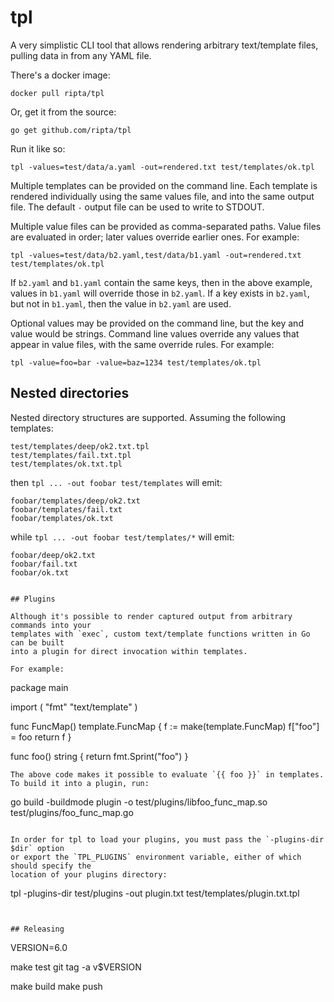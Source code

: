 # tpl

A very simplistic CLI tool that allows rendering arbitrary text/template files,
pulling data in from any YAML file.

There's a docker image:

```
docker pull ripta/tpl
```

Or, get it from the source:

```
go get github.com/ripta/tpl
```

Run it like so:

```
tpl -values=test/data/a.yaml -out=rendered.txt test/templates/ok.tpl
```

Multiple templates can be provided on the command line. Each template is
rendered individually using the same values file, and into the same output
file. The default `-` output file can be used to write to STDOUT.

Multiple value files can be provided as comma-separated paths. Value files are
evaluated in order; later values override earlier ones. For example:

```
tpl -values=test/data/b2.yaml,test/data/b1.yaml -out=rendered.txt test/templates/ok.tpl
```

If `b2.yaml` and `b1.yaml` contain the same keys, then in the above example,
values in `b1.yaml` will override those in `b2.yaml`. If a key exists in
`b2.yaml`, but not in `b1.yaml`, then the value in `b2.yaml` are used.

Optional values may be provided on the command line, but the key and value
would be strings. Command line values override any values that appear in value
files, with the same override rules. For example:

```
tpl -value=foo=bar -value=baz=1234 test/templates/ok.tpl
```

## Nested directories

Nested directory structures are supported. Assuming the following templates:

```
test/templates/deep/ok2.txt.tpl
test/templates/fail.txt.tpl
test/templates/ok.txt.tpl
```

then `tpl ... -out foobar test/templates` will emit:

```
foobar/templates/deep/ok2.txt
foobar/templates/fail.txt
foobar/templates/ok.txt
```

while `tpl ... -out foobar test/templates/*` will emit:

```
foobar/deep/ok2.txt
foobar/fail.txt
foobar/ok.txt


## Plugins

Although it's possible to render captured output from arbitrary commands into your
templates with `exec`, custom text/template functions written in Go can be built
into a plugin for direct invocation within templates.

For example:
```
package main

import (
	"fmt"
	"text/template"
)

func FuncMap() template.FuncMap {
	f := make(template.FuncMap)
	f["foo"] = foo
	return f
}

func foo() string {
	return fmt.Sprint("foo")
}
```
The above code makes it possible to evaluate `{{ foo }}` in templates.
To build it into a plugin, run:
```
go build -buildmode plugin -o test/plugins/libfoo_func_map.so test/plugins/foo_func_map.go
```

In order for tpl to load your plugins, you must pass the `-plugins-dir $dir` option
or export the `TPL_PLUGINS` environment variable, either of which should specify the
location of your plugins directory:
```
tpl -plugins-dir test/plugins -out plugin.txt test/templates/plugin.txt.tpl
```


## Releasing

```
VERSION=6.0

make test
git tag -a v$VERSION

make build
make push
```
